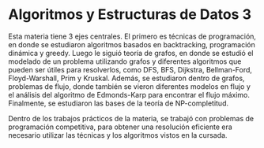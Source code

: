 # Algoritmos y Estructuras de Datos 3 

Esta materia tiene 3 ejes centrales. El primero es técnicas de programación, en donde se estudiaron algoritmos basados en backtracking, programación dinámica y greedy. Luego le siguió teoría de grafos, en donde se estudió el modelado de un problema utilizando grafos y diferentes algoritmos que pueden ser útiles para resolverlos, como DFS, BFS, Dijkstra, Bellman-Ford, Floyd-Warshall, Prim y Kruskal. Además, se estudiaron dentro de grafos, problemas de flujo, donde también se vieron diferentes modelos en flujo y el análisis del algoritmo de Edmonds-Karp para encontrar el flujo máximo. Finalmente, se estudiaron las bases de la teoría de NP-completitud.

Dentro de los trabajos prácticos de la materia, se trabajó con problemas de programación competitiva, para obtener una resolución eficiente era necesario utilizar las técnicas y los algoritmos vistos en la cursada.
